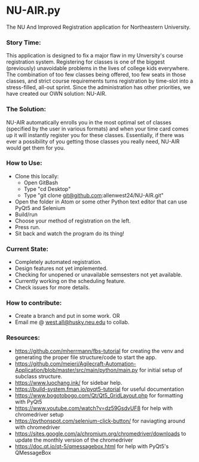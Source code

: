 # NU-AIR.py
The NU And Improved Registration application for Northeastern University. 

### Story Time:
This application is designed to fix a major flaw in my Unversity's course registration system. Registering for classes is one of
the biggest (previously) unavoidable problems in the lives of college kids everywhere. The combination of too few 
classes being offered, too few seats in those classes, and strict course requirements turns registration by time-slot into a 
stress-filled, all-out sprint. Since the administration has other priorities, we have created our OWN 
solution: NU-AIR.

### The Solution:
NU-AIR automatically enrolls you in the most optimal set of classes (specified by the user in various formats) and when your time card comes up it will instantly register you for these classes. Essentially, if there was ever a possibility of you getting those classes you really need, NU-AIR would get them for you.

### How to Use:
- Clone this locally:
    - Open GitBash
    - Type "cd Desktop"
    - Type "git clone git@github.com:allenwest24/NU-AIR.git"
- Open the folder in Atom or some other Python text editor that can use PyQt5 and Selenium
- Build/run
- Choose your method of registration on the left.
- Press run.
- Sit back and watch the program do its thing!

### Current State:
- Completely automated registration.
- Design features not yet implemented.
- Checking for unopened or unavailable semsesters not yet available.
- Currently working on the scheduling feature.
- Check issues for more details.

### How to contribute:
- Create a branch and put in some work.
    OR
- Email me @ west.all@husky.neu.edu to collab.

### Resources:
- https://github.com/mherrmann/fbs-tutorial for creating the venv and generating the proper file structure/code to start the app.
- https://github.com/meieri/Agilecraft-Automation-Application/blob/master/src/main/python/main.py for initial setup of subclass 
  structure.
- https://www.luochang.ink/ for sidebar help.
- https://build-system.fman.io/pyqt5-tutorial for useful documentation
- https://www.bogotobogo.com/Qt/Qt5_GridLayout.php for formatting with PyQt5
- https://www.youtube.com/watch?v=dz59GsdvUF8 for help with chromedriver setup
- https://pythonspot.com/selenium-click-button/ for naviagting around with chromedriver
- https://sites.google.com/a/chromium.org/chromedriver/downloads to update the monthly version of the chromedriver
- https://doc.qt.io/qt-5/qmessagebox.html for help with PyQt5's QMessageBox 
